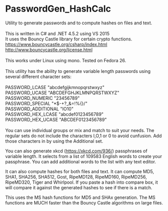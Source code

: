 # PasswordGen_HashCalc
Utility to generate passwords and to compute hashes on files and text.<br/>
<br/>
This is written in C# and .NET 4.5.2 using VS 2015<br/>
It uses the Bouncy Castle library for certain crypto functions.<br/>
https://www.bouncycastle.org/csharp/index.html<br/>
http://www.bouncycastle.org/license.html<br/>
<br/>
This works under Linux using mono. Tested on Fedora 26.<br/>
<br/>
This utility has the ability to generate variable length passwords using several different character sets:<br/>
<br/>
PASSWORD_LCASE "abcdefgijkmnopqrstwxyz"<br/>
PASSWORD_UCASE "ABCDEFGHJKLMNPQRSTWXYZ"<br/>
PASSWORD_NUMERIC "23456789"<br/>
PASSWORD_SPECIAL "*$-+?_&=!%{}/"<br/>
PASSWORD_ADDITIONAL "IO10"<br/>
PASSWORD_HEX_LCASE "abcdef0123456789"<br/>
PASSWORD_HEX_UCASE "ABCDEF0123456789"<br/>
<br/>
You can use individual groups or mix and match to suit your needs. The regular
sets do not include the characters I,O,1 or 0 to avoid cunfusion. Add those 
characters in by using the Additional set.

You can also generate xkcd (https://xkcd.com/936/) passphrases of variable length. It selects from a list of 109583
English words to create your passphrase. You can add additional words to the list with any text editor.

It can also compute hashes for both files and text. It can compute MD5, SHA1,
SHA256, SHA512, Gost, RipeMD128, RipeMD160, RipeMD256, RipeMD320, Tiger and Whirlpool. 
If you paste a hash into compare box, it will compare it against the generated hashes to 
see if there is a match. 

This uses the MS hash functions for MD5 and SHAx generation. The MS functions are MUCH
faster than the Bouncy Castle algorithms on large files.
